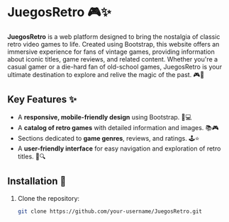 # JuegosRetro 🎮✨

**JuegosRetro** is a web platform designed to bring the nostalgia of classic retro video games to life. Created using Bootstrap, this website offers an immersive experience for fans of vintage games, providing information about iconic titles, game reviews, and related content. Whether you're a casual gamer or a die-hard fan of old-school games, JuegosRetro is your ultimate destination to explore and relive the magic of the past. 🎮💾

## Key Features ✨

- A **responsive, mobile-friendly design** using Bootstrap. 📱💻
- A **catalog of retro games** with detailed information and images. 📚🎮
- Sections dedicated to **game genres**, reviews, and ratings. 🕹️⭐
- A **user-friendly interface** for easy navigation and exploration of retro titles. 🌟🔍

## Installation 🚀

1. Clone the repository:
   ```bash
   git clone https://github.com/your-username/JuegosRetro.git
